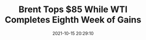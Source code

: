 ---
"title": "Brent Tops $85 While WTI Completes Eighth Week of Gains"
"date": "2021-10-15 20:29:10"
"feed_name": "RIGZONE"
"feed_website": "http://www.rigzone.com/"
"feed_rss": "http://www.rigzone.com/news/rss/rigzone_latest.aspx"
"link": "https://www.rigzone.com/news/wire/brent_tops_85_while_wti_completes_eighth_week_of_gains-15-oct-2021-166742-article/?rss=true"
"source": "None"
"file": "_posts/2021-1-1-2fb970339954646f921596196a8cfb0faec6a036.md"
"accident": "0"
"drilling": "0"
"dead": "0"
"injured": "0"
"arrested": "0"
"place": "unknown place"
"where": "unknown site"
"causes": "unknown"
"place_uri": "unknown place"
---
